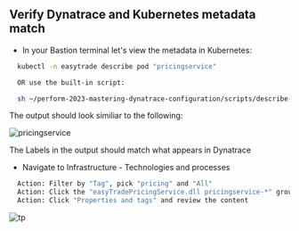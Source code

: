 ## Verify Dynatrace and Kubernetes metadata match

- In your Bastion terminal let's view the metadata in Kubernetes:

 ```bash
   kubectl -n easytrade describe pod "pricingservice"

   OR use the built-in script:

   sh ~/perform-2023-mastering-dynatrace-configuration/scripts/describe-pod.sh pricingservice
   ```
The output should look similiar to the following:

![pricingservice](../../assets/images/pricinglabelv1.png)

The Labels in the output should match what appears in Dynatrace

- Navigate to Infrastructure  - Technologies and processes

 ```bash
   Action: Filter by "Tag", pick "pricing" and "All"
   Action: Click the "easyTradePricingService.dll pricingservice-*" group
   Action: Click "Properties and tags" and review the content
   ```
   ![tp](../../assets/images/tp.png)